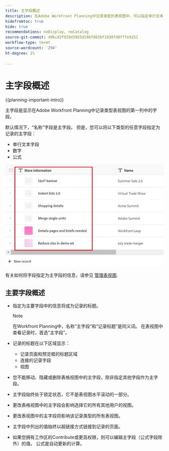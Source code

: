 ```yaml
---
title: 主字段概述
description: 在Adobe Workfront Planning中记录类型的表视图中，可以指定单行文本、数字或公式字段作为主字段。 主字段将成为该类型记录的标题。
hidefromtoc: true
hide: true
recommendations: noDisplay, noCatalog
source-git-commit: 406cd3f929d3955d196f883bf1830fd0fffe9251
workflow-type: tm+mt
source-wordcount: '294'
ht-degree: 1%

---
```


<!--update the metadata with real information when making this available in TOC and in the left nav-->

# 主字段概述

{{planning-important-intro}}

主字段是显示在Adobe Workfront Planning中记录类型表视图的第一列中的字段。

默认情况下，“名称”字段是主字段。 但是，您可以将以下类型的任意字段指定为记录的主字段：

* 单行文本字段
* 数字
* 公式

![](assets/another-text-field-as-a-primary-field-highlighted.png)

有关如何将字段指定为主字段的信息，请参见 [管理表视图](/help/quicksilver/planning/views/manage-the-table-view.md).

## 主要字段概述

* 指定为主要字段中的信息将成为记录的标题。

  >[!NOTE]
  >
  >    在Workfront Planning中，名称“主字段”和“记录标题”是同义词。 在表视图中查看记录时，首选“主字段”。


* 记录的标题在以下区域显示：

   * 记录页面和预览框的标题区域
   * 连接的记录字段
   * 视图
* 您不能移动、隐藏或删除表格视图中的主字段，除非指定其他字段作为主字段。
* 主字段始终处于锁定状态，它不是表视图水平滚动的一部分。
* 更改表格视图中的主字段会影响选择它的所有其他用户的视图。
* 更改表视图中的主字段将影响该记录类型的所有表视图。
* 主字段中列出的值始终以超链接方式链接到记录的页面。
* 如果您拥有工作区的Contribute或更高权限，则可以编辑主字段（公式字段除外）的值。 公式是自动更新的计算。
